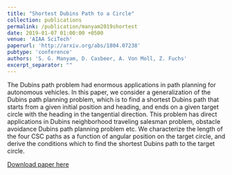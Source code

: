 ```yaml
---
title: "Shortest Dubins Path to a Circle"
collection: publications
permalink: /publication/manyam2019shortest
date: 2019-01-07 01:00:00 +0500
venue: 'AIAA SciTech'
paperurl: 'http://arxiv.org/abs/1804.07238'
pubtype: 'conference'
authors: 'S. G. Manyam, D. Casbeer, A. Von Moll, Z. Fuchs'
excerpt_separator: ""
---
```

The Dubins path problem had enormous applications in path planning for autonomous vehicles. In this paper, we consider a generalization of the Dubins path planning problem, which is to find a shortest Dubins path that starts from a given initial position and heading, and ends on a given target circle with the heading in the tangential direction. This problem has direct applications in Dubins neighborhood traveling salesman problem, obstacle avoidance Dubins path planning problem etc. We characterize the length of the four CSC paths as a function of angular position on the target circle, and derive the conditions which to find the shortest Dubins path to the target circle.

[Download paper here](http://arxiv.org/abs/1804.07238)